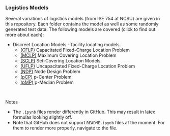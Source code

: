 ### Logistics Models
Several variations of logistics models (from ISE 754 at NCSU) are given in this repository. Each folder contains the model as well as some randomly generated test data. The following models are covered (click to find out more about each):

- Discreet Location Models - facility locating models
    - [(CFLP)](https://github.com/TheEric960/logistics-models/tree/main/Discreet%20Location%20Models/CFLP) Capacitated Fixed-Charge Location Problem
    - [(MCLP)](https://github.com/TheEric960/logistics-models/tree/main/Discreet%20Location%20Models/MCLP) Maximum Covering Location Problem
    - [(SCLP)](https://github.com/TheEric960/logistics-models/tree/main/Discreet%20Location%20Models/SCLP) Set-Covering Location Models
    - [(UFLP)](https://github.com/TheEric960/logistics-models/tree/main/Discreet%20Location%20Models/UFLP) Uncapacitated Fixed-Charge Location Problem
    - [(NDP)](https://github.com/TheEric960/logistics-models/tree/main/Discreet%20Location%20Models/NDP) Node Design Problem
    - [(pCP)](https://github.com/TheEric960/logistics-models/tree/main/Discreet%20Location%20Models/pCP) p-Center Problem
    - [(pMP)](https://github.com/TheEric960/logistics-models/tree/main/Discreet%20Location%20Models/pMP) p-Median Problem

<br>

Notes
- The `.ipynb` files render differently in GitHub. This may result in latex formulas looking slightly off.
- Note that GitHub does not support `README.ipynb` files at the moment. For them to render more properly, navigate to the file. 

